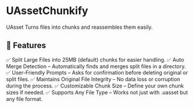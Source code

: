 # UAssetChunkify
UAsset Turns files into chunks and reassembles them easily.

## 🚀 Features

✅ Split Large Files into 25MB (default) chunks for easier handling.
✅ Auto Merge Detection – Automatically finds and merges split files in a directory.
✅ User-Friendly Prompts – Asks for confirmation before deleting original or split files.
✅ Maintains Original File Integrity – No data loss or corruption during the process.
✅ Customizable Chunk Size – Define your own chunk sizes if needed.
✅ Supports Any File Type – Works not just with .uasset but any file format.
